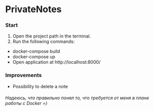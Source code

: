 # PrivateNotes
### Start
1. Open the project path in the terminal.
2. Run the following commands:
+ docker-compose build
+ docker-compose up
+ Open application at http://localhost:8000/
### Improvements
+ Possibility to delete a note

###### Надеюсь, что правильно понял то, что требуется от меня в плане работы с Docker =)
